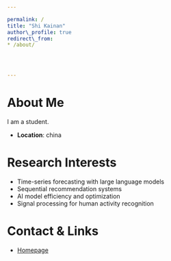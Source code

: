 ```yaml
---

permalink: /
title: "Shi Kainan"
author\_profile: true
redirect\_from:
* /about/




---
```


# About Me

I am a student.


* **Location**: china


# Research Interests

* Time-series forecasting with large language models
* Sequential recommendation systems
* AI model efficiency and optimization
* Signal processing for human activity recognition




# Contact & Links

* [Homepage](https://KainanShi.github.io)


